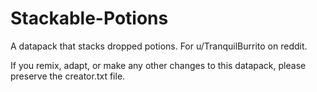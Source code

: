 # Stackable-Potions
A datapack that stacks dropped potions. For u/TranquilBurrito on reddit.

If you remix, adapt, or make any other changes to this datapack, please preserve the creator.txt file.
